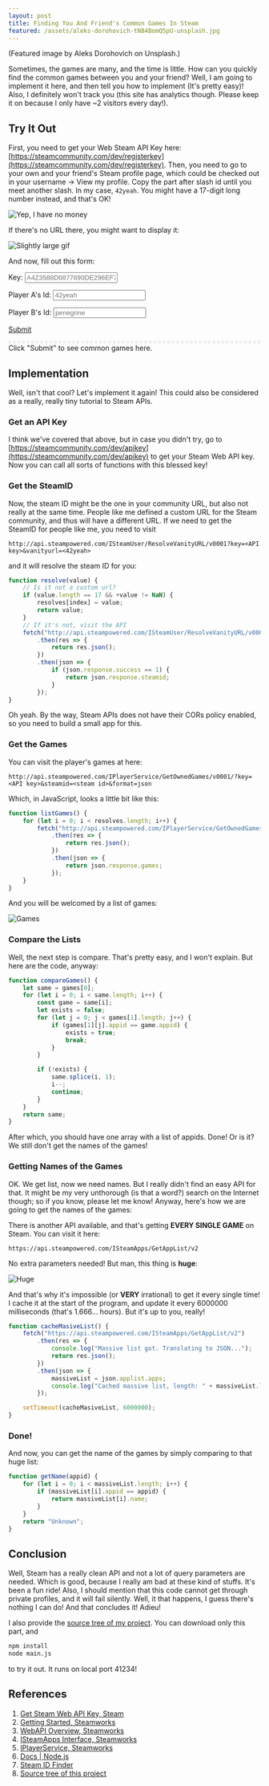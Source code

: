 ```yaml
---
layout: post
title: Finding You And Friend's Common Games In Steam
featured: /assets/aleks-dorohovich-tN84BomQ5pU-unsplash.jpg
---
```


(Featured image by Aleks Dorohovich on Unsplash.)

Sometimes, the games are many, and the time is little. How can you quickly find the common games between you and your friend? Well, I am going to implement it here, and then tell you how to implement (It's pretty easy)! Also, I definitely won't track you (this site has analytics though. Please keep it on because I only have ~2 visitors every day!).

## Try It Out

First, you need to get your Web Steam API Key here: [https://steamcommunity.com/dev/registerkey](https://steamcommunity.com/dev/registerkey). Then, you need to go to your own and your friend's Steam profile page, which could be checked out in your username → View my profile. Copy the part after slash id until you meet another slash. In my case, `42yeah`. You might have a 17-digit long number instead, and that's OK!

![Yep, I have no money](/assets/scg/no.money.gif)

If there's no URL there, you might want to display it:

![Slightly large gif](/assets/scg/url.gif)

And now, fill out this form:

Key: <input id="key" placeholder="A4Z3588D0877690DE296EF735A2813Z3"> 

Player A's Id: <input id="a" placeholder="42yeah">

Player B's Id: <input id="b" placeholder="penegrine">

[Submit](javascript:submit())
<script src="/assets/scg/client.js"></script>

<style>
.list {
    max-height: 20em;
    overflow: scroll;
    border-top: 3px dashed #efefef;
    border-bottom: 3px dashed #efefef;
}

.list-item {
    margin-top: -1px;
    text-align: center;
    border: 1px solid #eeeeee;
    color: #333;
    padding: 0.2em;
}

.list-item:hover {
    background-color: aliceblue;
}
</style>

<div class="list" id="list">
</div>
<span id="common">Click "Submit" to see common games here.</span>

## Implementation

Well, isn't that cool? Let's implement it again! This could also be considered as a really, really tiny tutorial to Steam APIs.

### Get an API Key

I think we've covered that above, but in case you didn't try, go to [https://steamcommunity.com/dev/apikey](https://steamcommunity.com/dev/apikey) to get your Steam Web API key. Now you can call all sorts of functions with this blessed key!

### Get the SteamID

Now, the steam ID might be the one in your community URL, but also not really at the same time. People like me defined a custom URL for the Steam community, and thus will have a different URL. If we need to get the SteamID for people like me, you need to visit

```
http://api.steampowered.com/ISteamUser/ResolveVanityURL/v0001?key=<API key>&vanityurl=<42yeah>
```

and it will resolve the steam ID for you:

```js
function resolve(value) {
    // Is it not a custom url?
    if (value.length == 17 && +value != NaN) {
        resolves[index] = value;
        return value;
    }
    // If it's not, visit the API
    fetch("http://api.steampowered.com/ISteamUser/ResolveVanityURL/v0001?key=" + key + "&vanityurl=" + value)
        .then(res => {
            return res.json();
        })
        .then(json => {
            if (json.response.success == 1) {
                return json.response.steamid;
            }
        });
}
```

Oh yeah. By the way, Steam APIs does not have their CORs policy enabled, so you need to build a small app for this.

### Get the Games

You can visit the player's games at here:

```
http://api.steampowered.com/IPlayerService/GetOwnedGames/v0001/?key=<API key>&steamid=<steam id>&format=json
```

Which, in JavaScript, looks a little bit like this:

```js
function listGames() {
    for (let i = 0; i < resolves.length; i++) {
        fetch("http://api.steampowered.com/IPlayerService/GetOwnedGames/v0001/?key=" + key + "&steamid=" + resolves[i] + "&format=json")
            .then(res => {
                return res.json();
            })
            .then(json => {
                return json.response.games;
            });
    }        
}
```

And you will be welcomed by a list of games:

![Games](/assets/scg/games.png)

### Compare the Lists

Well, the next step is compare. That's pretty easy, and I won't explain. But here are the code, anyway:

```js
function compareGames() {
    let same = games[0];
    for (let i = 0; i < same.length; i++) {
        const game = same[i];
        let exists = false;
        for (let j = 0; j < games[1].length; j++) {
            if (games[1][j].appid == game.appid) {
                exists = true;
                break;
            }
        }

        if (!exists) {
            same.splice(i, 1);
            i--;
            continue;
        }
    }
    return same;
}
```

After which, you should have one array with a list of appids. Done! Or is it? We still don't get the names of the games!

### Getting Names of the Games

OK. We get list, now we need names. But I really didn't find an easy API for that. It might be my very unthorough (is that a word?) search on the Internet though; so if you know, please let me know! Anyway, here's how we are going to get the names of the games:

There is another API available, and that's getting __EVERY SINGLE GAME__ on Steam. You can visit it here:

```
https://api.steampowered.com/ISteamApps/GetAppList/v2
```

No extra parameters needed! But man, this thing is __huge__:

![Huge](/assets/scg/huge.png)

And that's why it's impossible (or __VERY__ irrational) to get it every single time! I cache it at the start of the program, and update it every 6000000 milliseconds (that's 1.666... hours). But it's up to you, really!

```js
function cacheMasiveList() {
    fetch("https://api.steampowered.com/ISteamApps/GetAppList/v2")
        .then(res => {
            console.log("Massive list got. Translating to JSON...");
            return res.json();
        })
        .then(json => {
            massiveList = json.applist.apps;
            console.log("Cached massive list, length: " + massiveList.length);
        });

    setTimeout(cacheMasiveList, 6000000);
}
```

### Done!

And now, you can get the name of the games by simply comparing to that huge list:

```js
function getName(appid) {
    for (let i = 0; i < massiveList.length; i++) {
        if (massiveList[i].appid == appid) {
            return massiveList[i].name;
        }
    }
    return "Unknown";
}
```

## Conclusion

Well, Steam has a really clean API and not a lot of query parameters are needed. Which is good, because I really am bad at these kind of stuffs. It's been a fun ride! Also, I should mention that this code cannot get through private profiles, and it will fail silently. Well, it that happens, I guess there's nothing I can do! And that concludes it! Adieu!

I also provide the [source tree of my project](https://github.com/42yeah/EoS/tree/master/assets/scg). You can download only this part, and 

```sh
npm install
node main.js
````

to try it out. It runs on local port 41234!

## References

1. [Get Steam Web API Key, Steam](https://steamcommunity.com/dev/apikey)
2. [Getting Started, Steamworks](https://partner.steamgames.com/doc/gettingstarted)
3. [WebAPI Overview, Steamworks](https://partner.steamgames.com/doc/webapi_overview)
4. [ISteamApps Interface, Steamworks](https://partner.steamgames.com/doc/webapi/ISteamApps)
5. [IPlayerService, Steamworks](https://partner.steamgames.com/doc/webapi/IPlayerService)
6. [Docs \| Node.js](https://nodejs.org/en/docs/)
7. [Steam ID Finder](https://steamidfinder.com/)
8. [Source tree of this project](https://github.com/42yeah/EoS/tree/master/assets/scg)
